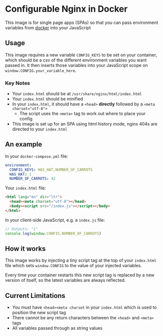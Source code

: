 # Configurable Nginx in Docker

This image is for single page apps (SPAs) so that you can pass environment variables from [docker](https://www.docker.com/) into your JavaScript

## Usage

This image requires a new variable `CONFIG_KEYS` to be set on your container, which should be a csv of the different environment variables you want passed in. It then inserts those variables into your JavaScript scope on `window.CONFIG.your_variable_here`.

### Key Notes

* Your `index.html` should be at `/usr/share/nginx/html/index.html`
* Your `index.html` should be minified
* In your `index.html`, it should have a `<head>` **directly** followed by a `<meta charset="utf-8">`
  * The script uses the `<meta>` tag to work out where to place your config
* This image is set up for an SPA using html history mode, nginx 404s are directed to your `index.html`

## An example

In your `docker-compose.yml` file:

```yml
environment:
  CONFIG_KEYS: HAS_HAT,NUMBER_OF_CARROTS
  HAS_HAT: 1
  NUMBER_OF_CARROTS: 42
```

Your `index.html` file:

```html
<html lang="en" dir="ltr">
  <head><meta charset="utf-8"></head>
  <body><script src="/index.js"></script></body>
</html>
```

In your client-side JavaScript, e.g. a `index.js` file:

```js
// Outputs: "1"
console.log(window.CONFIG.NUMBER_OF_CARROTS)
```

## How it works

This image works by injecting a tiny script tag at the top of your `index.html` file which sets `window.CONFIG` to the value of your injected variables.

Every time your container restarts this new script tag is replaced by a new version of itself, so the latest variables are always reflected.

## Current Limitations

* You must have `<head><meta charset` in your `index.html` which is used to position the new script tag
* There cannot be any return characters between the `<head>` and `<meta>` tags
* All variables passed through as string values
